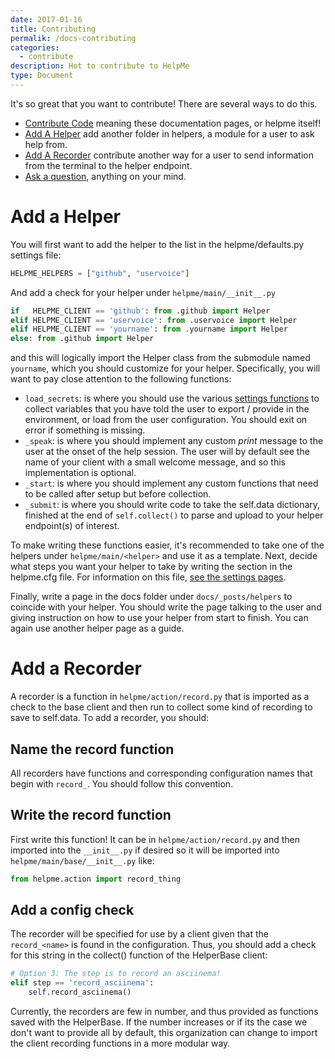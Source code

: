 ```yaml
---
date: 2017-01-16
title: Contributing
permalik: /docs-contributing
categories:
  - contribute
description: Hot to contribute to HelpMe
type: Document
---
```


It's so great that you want to contribute! There are several ways to do this.

 - [Contribute Code](https://www.github.com/vsoch/helpme) meaning these documentation pages, or helpme itself!
 - [Add A Helper](#add-a-helper) add another folder in helpers, a module for a user to ask help from.
 - [Add A Recorder](#add-a-recorder) contribute another way for a user to send information from the terminal to the helper endpoint.
 - [Ask a question](https://www.github.com/vsoch/helpme/issues), anything on your mind.

# Add a Helper
You will first want to add the helper to the list in the helpme/defaults.py 
settings file:

```python
HELPME_HELPERS = ["github", "uservoice"]
```

And add a check for your helper under `helpme/main/__init__.py`

```python
if   HELPME_CLIENT == 'github': from .github import Helper
elif HELPME_CLIENT == 'uservoice': from .uservoice import Helper
elif HELPME_CLIENT == 'yourname': from .yourname import Helper
else: from .github import Helper
```
and this will logically import the Helper class from the submodule named `yourname`,
which you should customize for your helper. Specifically, you will want to pay close 
attention to the following functions:

 - `load_secrets`: is where you should use the various [settings functions](/helpme/docs-settings) to collect variables that you have told the user to export / provide in the environment, or load from the user configuration. You should exit on error if something is missing.
 - `_speak`: is where you should implement any custom _print_ message to the user at the onset of the help session. The user will by default see the name of your client with a small welcome message, and so this implementation is optional.
 - `_start`: is where you should implement any custom functions that need to be called after setup but before collection.
 - `_submit`: is where you should write code to take the self.data dictionary, finished at the end of `self.collect()` to parse and upload to your helper endpoint(s) of interest.

To make writing these functions easier, it's recommended to take one of the
helpers under `helpme/main/<helper>` and use it as a template. Next, decide what steps
you want your helper to take by writing the section in the helpme.cfg file. For information on
this file, [see the settings pages](/helpme/docs-settings).

Finally, write a page in the docs folder under `docs/_posts/helpers` to coincide with your helper.
You should write the page talking to the user and giving instruction on how to use your helper from
start to finish. You can again use another helper page as a guide.

# Add a Recorder
A recorder is a function in `helpme/action/record.py` that is imported as a check to the base
client and then run to collect some kind of recording to save to self.data. To add a recorder, you should:

## Name the record function
All recorders have functions and corresponding configuration names that begin with `record_`. You should follow this convention.

## Write the record function
First write this function! It can be in `helpme/action/record.py` and then imported into the `__init__.py` if desired
so it will be imported into `helpme/main/base/__init__.py` like:

```python
from helpme.action import record_thing
```

## Add a config check
The recorder will be specified for use by a client given that the `record_<name>` is found in the configuration. Thus, you should
add a check for this string in the collect() function of the HelperBase client:

```python
# Option 3: The step is to record an asciinema!
elif step == 'record_asciinema':
    self.record_asciinema()
```

Currently, the recorders are few in number, and thus provided as functions saved with the HelperBase. If the number increases or if its the case
we don't want to provide all by default, this organization can change to import the client recording functions in a more modular way.

